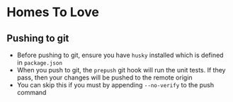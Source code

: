 # Homes To Love

## Pushing to git

* Before pushing to git, ensure you have `husky` installed which is defined in `package.json`
* When you push to git, the `prepush` git hook will run the unit tests. If they pass, then your changes will be pushed to the remote origin
* You can skip this if you must by appending `--no-verify` to the push command
